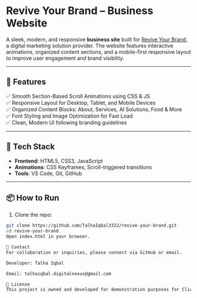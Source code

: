
# Revive Your Brand – Business Website

A sleek, modern, and responsive **business site** built for [Revive Your Brand](https://reviveyourbrand.site), a digital marketing solution provider. The website features interactive animations, organized content sections, and a mobile-first responsive layout to improve user engagement and brand visibility.

---

## 🚀 Features

✅ Smooth Section-Based Scroll Animations using CSS & JS  
✅ Responsive Layout for Desktop, Tablet, and Mobile Devices  
✅ Organized Content Blocks: About, Services, AI Solutions, Food & More  
✅ Font Styling and Image Optimization for Fast Load  
✅ Clean, Modern UI following branding guidelines

---

## 🔧 Tech Stack

- **Frontend**: HTML5, CSS3, JavaScript  
- **Animations**: CSS Keyframes, Scroll-triggered transitions  
- **Tools**: VS Code, Git, GitHub  

---




## 📦 How to Run

1. Clone the repo:
```bash
git clone https://github.com/TalhaIqbal3322/revive-your-brand.git
cd revive-your-brand
Open index.html in your browser.

📩 Contact
For collaboration or inquiries, please connect via GitHub or email.

Developer: Talha Iqbal

Email: talhaiqbal.digitalnexus@gmail.com

📄 License
This project is owned and developed for demonstration purposes for Client Revive Your Brand. All rights reserved.
